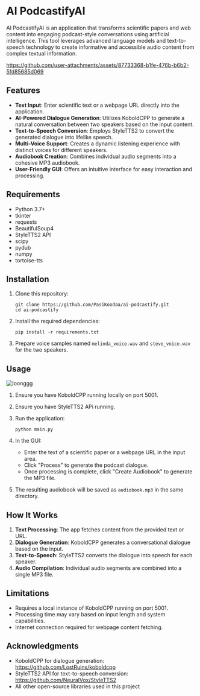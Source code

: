 # AI PodcastifyAI

AI PodcastifyAI is an application that transforms scientific papers and web content into engaging podcast-style conversations using artificial intelligence. This tool leverages advanced language models and text-to-speech technology to create informative and accessible audio content from complex textual information.



https://github.com/user-attachments/assets/87733368-b1fe-476b-b6b2-5fd85685d069



## Features

- **Text Input**: Enter scientific text or a webpage URL directly into the application.
- **AI-Powered Dialogue Generation**: Utilizes KoboldCPP to generate a natural conversation between two speakers based on the input content.
- **Text-to-Speech Conversion**: Employs StyleTTS2 to convert the generated dialogue into lifelike speech.
- **Multi-Voice Support**: Creates a dynamic listening experience with distinct voices for different speakers.
- **Audiobook Creation**: Combines individual audio segments into a cohesive MP3 audiobook.
- **User-Friendly GUI**: Offers an intuitive interface for easy interaction and processing.

## Requirements

- Python 3.7+
- tkinter
- requests
- BeautifulSoup4
- StyleTTS2 API
- scipy
- pydub
- numpy
- tortoise-tts

## Installation

1. Clone this repository:
   ```
   git clone https://github.com/PasiKoodaa/ai-podcastify.git
   cd ai-podcastify
   ```

2. Install the required dependencies:
   ```
   pip install -r requirements.txt
   ```

5. Prepare voice samples named `melinda_voice.wav` and `steve_voice.wav` for the two speakers.

## Usage

![loonggg](https://github.com/user-attachments/assets/59f02661-0342-4018-8fcc-947b91ea4da8)


1. Ensure you have KoboldCPP running locally on port 5001.

2. Ensure you have StyleTTS2 APi running.

3. Run the application:
   ```
   python main.py
   ```

5. In the GUI:
   - Enter the text of a scientific paper or a webpage URL in the input area.
   - Click "Process" to generate the podcast dialogue.
   - Once processing is complete, click "Create Audiobook" to generate the MP3 file.

3. The resulting audiobook will be saved as `audiobook.mp3` in the same directory.

## How It Works

1. **Text Processing**: The app fetches content from the provided text or URL.
2. **Dialogue Generation**: KoboldCPP generates a conversational dialogue based on the input.
3. **Text-to-Speech**: StyleTTS2 converts the dialogue into speech for each speaker.
4. **Audio Compilation**: Individual audio segments are combined into a single MP3 file.

## Limitations

- Requires a local instance of KoboldCPP running on port 5001.
- Processing time may vary based on input length and system capabilities.
- Internet connection required for webpage content fetching.

## Acknowledgments

- KoboldCPP for dialogue generation: https://github.com/LostRuins/koboldcpp
- StyleTTS2 API for text-to-speech conversion: https://github.com/NeuralVox/StyleTTS2
- All other open-source libraries used in this project


